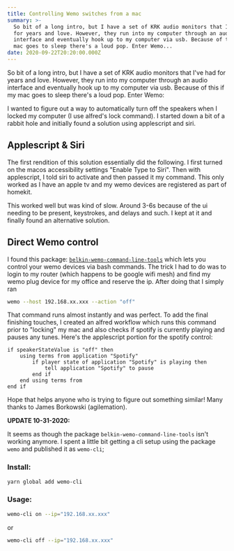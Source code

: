 ```yaml
---
title: Controlling Wemo switches from a mac
summary: >-
  So bit of a long intro, but I have a set of KRK audio monitors that I've had
  for years and love. However, they run into my computer through an audio
  interface and eventually hook up to my computer via usb. Because of this if my
  mac goes to sleep there's a loud pop. Enter Wemo...
date: 2020-09-22T20:20:00.000Z
---
```

So bit of a long intro, but I have a set of KRK audio monitors that I've had for years and love. However, they run into my computer through an audio interface and eventually hook up to my computer via usb. Because of this if my mac goes to sleep there's a loud pop. Enter Wemo:

I wanted to figure out a way to automatically turn off the speakers when I locked my computer (I use alfred's lock command). I started down a bit of a rabbit hole and initially found a solution using applescript and siri.

## Applescript & Siri

The first rendition of this solution essentially did the following. I first turned on the macos accessibility settings "Enable Type to Siri". Then with applescript, I told siri to activate and then passed it my command. This only worked as I have an apple tv and my wemo devices are registered as part of homekit.

This worked well but was kind of slow. Around 3-6s because of the ui needing to be present, keystrokes, and delays and such. I kept at it and finally found an alternative solution.

## Direct Wemo control

I found this package: [`belkin-wemo-command-line-tools`](https://www.npmjs.com/package/belkin-wemo-command-line-tools) which lets you control your wemo devices via bash commands. The trick I had to do was to login to my router (which happens to be google wifi mesh) and find my wemo plug device for my office and reserve the ip. After doing that I simply ran

```bash
wemo --host 192.168.xx.xxx --action "off"
```

That command runs almost instantly and was perfect. To add the final finishing touches, I created an alfred workflow which runs this command prior to "locking" my mac and also checks if spotify is currently playing and pauses any tunes. Here's the applescript portion for the spotify control:

```applescript
if speakerStateValue is "off" then
	using terms from application "Spotify"
		if player state of application "Spotify" is playing then
			tell application "Spotify" to pause
		end if
	end using terms from
end if
```

Hope that helps anyone who is trying to figure out something similar! Many thanks to James Borkowski (agilemation).

**UPDATE 10-31-2020:**

It seems as though the package `belkin-wemo-command-line-tools` isn't working anymore. I spent a little bit getting a cli setup using the package `wemo` and published it as `wemo-cli`;

### Install:

```bash
yarn global add wemo-cli
```

### Usage:

```bash
wemo-cli on --ip="192.168.xx.xxx"
```

or

```bash
wemo-cli off --ip="192.168.xx.xxx"
```
